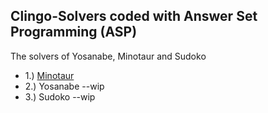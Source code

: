 ## Clingo-Solvers coded with Answer Set Programming (ASP)

The solvers of Yosanabe, Minotaur and Sudoko
* 1.) [Minotaur](https://github.com/sefeoglu/answer-set-programming-solver/blob/master/minotaur/mino.lp)
* 2.) Yosanabe --wip
* 3.) Sudoko --wip
